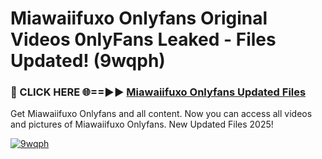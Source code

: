 # Miawaiifuxo Onlyfans Original Videos 0nlyFans Leaked - Files Updated! (9wqph)

<h3>🔴 CLICK HERE 🌐==►► <a href="https://tinyurl.com/ehrbuxhb" rel="nofollow">Miawaiifuxo Onlyfans Updated Files</a></h3>

Get Miawaiifuxo Onlyfans and all content. Now you can access all videos and pictures of Miawaiifuxo Onlyfans. New Updated Files 2025!

[![9wqph](https://i.imgur.com/lVYEuWS.gif)](https://tinyurl.com/ehrbuxhb)
